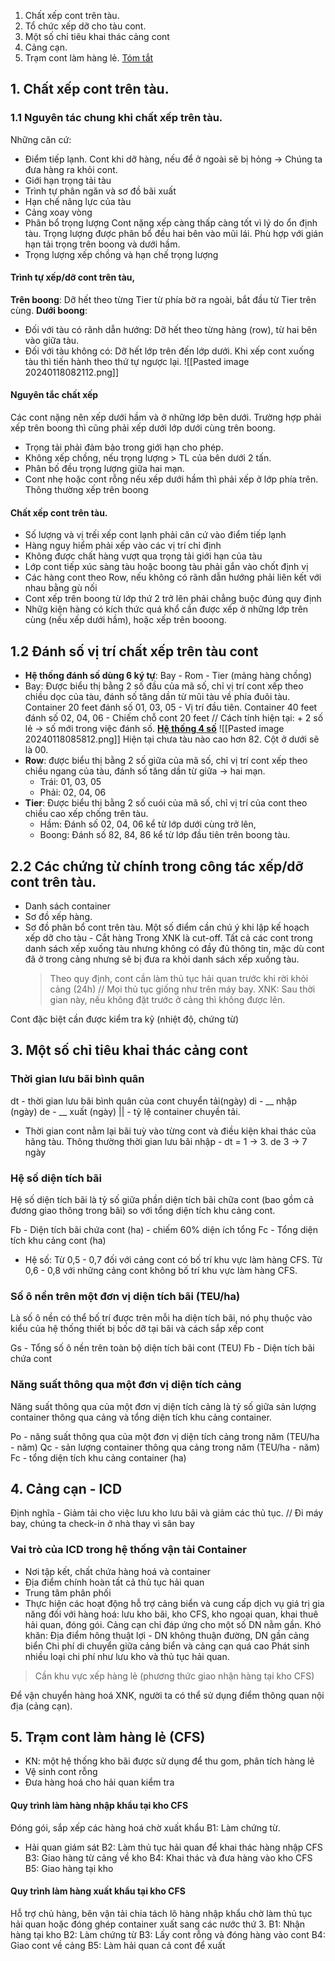1. Chất xếp cont trên tàu.
2. Tổ chức xếp dỡ cho tàu cont.
3. Một số chỉ tiêu khai thác cảng cont
4. Cảng cạn.
5. Trạm cont làm hàng lẻ.
[Tóm tắt](https://www.academia.edu/36542993/_123doc_to_chuc_khai_thac_cang_bien)

## 1. Chất xếp cont trên tàu.
### 1.1 Nguyên tác chung khi chất xếp trên tàu.
Những căn cứ:
- Điểm tiếp lạnh.
	Cont khi dỡ hàng, nếu để ở ngoài sẽ bị hỏng -> Chúng ta đưa hàng ra khỏi cont.
- Giới hạn trọng tải tàu
- Trình tự phân ngăn và sơ đồ bãi xuất
- Hạn chế nâng lực của tàu
- Cảng xoay vòng
- Phân bổ trọng lượng
	Cont nặng xếp càng thấp càng tốt vì lý do ổn định tàu.
	Trọng lượng được phân bổ đều hai bên vào mũi lái.
	Phù hợp với gián hạn tải trọng trên boong và dưới hầm.
- Trọng lượng xếp chồng và hạn chế trọng lượng
#### Trình tự xếp/dỡ cont trên tàu,
**Trên boong**: Dỡ hết theo từng Tier từ phía bờ ra ngoài, bắt đầu từ Tier trên cùng.
**Dưới boong**:
- Đối với tàu có rãnh dẫn hướng: 
	Dỡ hết theo từng hàng (row), từ hai bên vào giữa tàu.
- Đối với tàu không có:
	Dỡ hết lớp trên đến lớp dưới. Khi xếp cont xuống tàu thì tiến hành theo thứ tự ngược lại.
	![[Pasted image 20240118082112.png]]
#### Nguyên tắc chất xếp
Các cont nặng nên xếp dưới hầm và ở những lớp bên dưới. Trường hợp phải xếp trên boong thì cũng phải xếp dưới lớp dưới cùng trên boong.
- Trọng tải phải đảm bảo trong giới hạn cho phép.
- Không xếp chồng, nếu trọng lượng > TL của bên dưới 2 tấn.
- Phân bố đều trọng lượng giữa hai mạn.
- Cont nhẹ hoặc cont rỗng nếu xếp dưới hầm thì phải xếp ở lớp phía trên. Thông thường xếp trên boong 
#### Chất xếp cont trên tàu.
- Số lượng và vị trếi xếp cont lạnh phải căn cứ vào điểm tiếp lạnh
- Hàng nguy hiểm phải xếp vào các vị trí chỉ định
- Không được chất hàng vượt qua trọng tải giới hạn của tàu
- Lớp cont tiếp xúc sàng tàu hoặc boong tàu phải gắn vào chốt định vị
- Các hàng cont theo Row, nếu không có rãnh dẫn hướng phải liên kết với nhau bằng gù nối
- Cont xếp trên boong từ lớp thứ 2 trở lên phải chẳng buộc đúng quy định
- Nhữg kiện hàng có kích thức quá khổ cần được xếp ở những lớp trên cùng (nếu xếp dưới hầm), hoặc xếp trên booong.
## 1.2 Đánh số vị trí chất xếp trên tàu cont
- **Hệ thống đánh số dùng 6 ký tự**: Bay - Rom - Tier (mảng hàng chồng)
- Bay: Được biểu thị bằng 2 số đầu của mã số, chỉ vị trí cont xếp theo chiều dọc của tàu, đánh số tăng dần từ mũi tàu về phía đuôi tàu.
	Container 20 feet đánh số 01, 03, 05 - Vị trí đầu tiên.
	Container 40 feet đánh số 02, 04, 06 - Chiếm chỗ cont 20 feet
// Cách tính hiện tại: + 2 số lẻ -> số mới trong việc đánh số.
[**Hệ thống 4 số**](https://alphacadet.in/everything-you-need-to-know-about-stowage-plan-of-a-container-ship/)
![[Pasted image 20240118085812.png]]
Hiện tại chưa tàu nào cao hơn 82. Cột ở dưới sẽ là 00.
- **Row**: được biểu thị bằng 2 số giữa của mã số, chỉ vị trí cont xếp theo chiều ngang của tàu, đánh số tăng dần từ giữa -> hai mạn.
	- Trái: 01, 03, 05
	- Phải: 02, 04, 06
- **Tier**: Được biểu thị bằng 2 số cuói của mã số, chỉ vị trí của cont theo chiều cao xếp chống trên tàu.
	- Hầm: Đánh số 02, 04, 06 kể từ lớp dưới cùng trở lên,
	- Boong: Đánh số 82, 84, 86 kể từ lớp đầu tiên trên boong tàu.
## 2.2 Các chứng từ chính trong công tác xếp/dỡ cont trên tàu.
- Danh sách container
- Sơ đồ xếp hàng.
- Sơ đồ phân bổ cont trên tàu.
	Một số điểm cần chú ý khi lập kế hoạch xếp dỡ cho tàu
		- Cắt hàng
		Trong XNK là cut-off.
		Tất cả các cont trong danh sách xếp xuống tàu nhưng không có đầy đủ thông tin, mặc dù cont đã ở trong cảng nhưng sẽ bị đưa ra khỏi danh sách xếp xuống tàu.
	> Theo quy định, cont cần làm thủ tục hải quan trước khi rời khỏi cảng (24h)
// Mọi thủ tục giống như trên máy bay.
XNK: Sau thời gian này, nếu không đặt trước ở cảng thì không được lên.

Cont đặc biệt cần được kiểm tra kỹ (nhiệt độ, chứng từ)
## 3. Một số chỉ tiêu khai thác cảng cont
### Thời gian lưu bãi bình quân

dt - thời gian lưu bãi bình quân của cont chuyển tải(ngày)
di - __ nhập (ngày)
de - __ xuất (ngày)
|| - tỷ lệ container chuyền tải.

- Thời gian cont nằm lại bãi tuỳ vào từng cont và điều kiện khai thác của hãng tàu. 
	Thông thường thời gian lưu bãi nhập - dt = 1 -> 3.
	de 3 -> 7 ngày
### Hệ số diện tích bãi
Hệ số diện tích bãi là tỷ số giữa phần diện tích bãi chữa cont (bao gồm cả đương giao thông trong bãi) so với tổng diện tích khu cảng cont.

Fb - Diện tích bãi chứa cont (ha) - chiếm 60% diện ích tổng
Fc - Tổng diện tích khu cảng cont (ha)
- Hệ số: 
	Từ 0,5 - 0,7 đối với cảng cont có bố trí khu vực làm hàng CFS.
	Từ 0,6 - 0,8 với những cảng cont không bố trí khu vực làm hàng CFS.
### Số ô nền trên một đơn vị diện tích bãi (TEU/ha)
Là số ô nền có thể bố trí được trên mỗi ha diện tích bãi, nó phụ thuộc vào kiểu của hệ thống thiết bị bốc dỡ tại bãi và cách sắp xếp cont

Gs - Tổng số ô nền trên toàn bộ diện tích bãi cont (TEU)
Fb - Diện tích bãi chứa cont
### Năng suất thông qua một đơn vị diện tích cảng
Năng suất thông qua của một đơn vị diện tích cảng là tỷ số giữa sản lượng container thông qua cảng và tổng diện tích khu cảng container.

Po - năng suất thông qua của một đơn vị diện tích cảng trong năm (TEU/ha - năm)
Qc - sản lượng container thông qua cảng trong năm (TEU/ha - năm)
Fc - tổng diện tích khu cảng container (ha)

## 4. Cảng cạn - ICD
Định nghĩa - Giảm tải cho việc lưu kho lưu bãi và giảm các thủ tục.
// Đi máy bay, chúng ta check-in ở nhà thay vì sân bay
### Vai trò của ICD trong hệ thống vận tải Container
- Nơi tập kết, chất chứa hàng hoá và container
- Địa điểm chính hoàn tất cả thủ tục hải quan
- Trung tâm phân phối
- Thực hiện các hoạt động hỗ trợ cảng biển và cung cấp dịch vụ giá trị gia năng đối với hàng hoá: lưu kho bãi, kho CFS, kho ngoại quan, khai thuê hải quan, đóng gói.
Cảng cạn chỉ đáp ứng cho một số DN nằm gần. Khó khăn:
	 Địa điểm hông thuật lợi - DN không thuận đường, DN gần cảng biển
	 Chi phí di chuyển giữa cảng biển và cảng cạn quá cao
	 Phát sinh nhiều loại chi phí như lưu kho và thủ tục hải quan.
> Cần khu vực xếp hàng lẻ (phương thức giao nhận hàng tại kho CFS)

Để vận chuyển hàng hoá XNK, người ta có thể sử dụng điểm thông quan nội địa (cảng cạn). 
## 5. Trạm cont làm hàng lẻ (CFS)
- KN: một hệ thống kho bãi được sử dụng để thu gom, phân tích hàng lẻ
- Vệ sinh cont rỗng
- Đưa hàng hoá cho hải quan kiểm tra
#### Quy trình làm hàng nhập khẩu tại kho CFS
Đóng gói, sắp xếp các hàng hoá chờ xuất khẩu
	B1: Làm chứng từ.
- Hải quan giám sát
	B2: Làm thủ tục hải quan để khai thác hàng nhập CFS
	B3: Giao hàng từ cảng về kho
	B4: Khai thác và đưa hàng vào kho CFS
	B5: Giao hàng tại kho
#### Quy trình làm hàng xuất khẩu tại kho CFS
Hỗ trợ chủ hàng, bên vận tải chia tách lô hàng nhập khẩu chờ làm thủ tục hải quan hoặc đóng ghép container xuất sang các nước thứ 3.
	B1: Nhận hàng tại kho
	B2: Làm chứng từ
	B3: Lấy cont rỗng và đóng hàng vào cont
	B4: Giao cont về cảng
	B5: Làm hải quan cả cont để xuất
